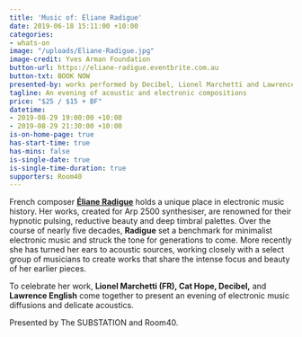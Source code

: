 ```yaml
---
title: 'Music of: Éliane Radigue'
date: 2019-06-18 15:11:00 +10:00
categories:
- whats-on
image: "/uploads/Eliane-Radigue.jpg"
image-credit: Yves Arman Foundation
button-url: https://eliane-radigue.eventbrite.com.au
button-txt: BOOK NOW
presented-by: works performed by Decibel, Lionel Marchetti and Lawrence English
tagline: An evening of acoustic and electronic compositions
price: "$25 / $15 + BF"
datetime:
- 2019-08-29 19:00:00 +10:00
- 2019-08-29 21:30:00 +10:00
is-on-home-page: true
has-start-time: true
has-mins: false
is-single-date: true
is-single-time-duration: true
supporters: Room40
---
```


French composer **[Éliane Radigue](http://www.lovely.com/bios/radigue.html)** holds a unique place in electronic music history. Her works, created for Arp 2500 synthesiser, are renowned for their hypnotic pulsing, reductive beauty and deep timbral palettes. Over the course of nearly five decades, **Radigue** set a benchmark for minimalist electronic music and struck the tone for generations to come. More recently she has turned her ears to acoustic sources, working closely with a select group of musicians to create works that share the intense focus and beauty of her earlier pieces. 

To celebrate her work, **Lionel Marchetti (FR), Cat Hope, Decibel,** and **Lawrence English** come together to present an evening of electronic music diffusions and delicate acoustics.

Presented by The SUBSTATION and Room40. 